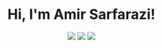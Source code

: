

<h1 align="center">Hi, I'm Amir Sarfarazi!</h1>

<p align="center">
  <img src ="https://github-readme-stats.vercel.app/api?username=amirsarfar&show_icons=true&count_private=true&theme=gruvbox&hide_border=true&hide=issues,contribs&bg_color=00000000&?count_private=true">
  <img src ="https://github-readme-stats.vercel.app/api/top-langs/?username=amirsarfar&layout=compact&hide_border=true&theme=gruvbox&bg_color=00000000&langs_count=6&?count_private=true&hide=blade">
  <img src ="https://github-readme-streak-stats.herokuapp.com?user=amirsarfar&theme=gruvbox&hide_border=true&background=FFFFFF00">
  <br>
  <br>
</p>

<!-- <p align="center">
  <img align="left" src ="https://github-readme-stats.vercel.app/api/pin/?username=amirsarfar&repo=dyna-base">
  <img align="right" src ="https://github-readme-stats.vercel.app/api/pin/?username=amirsarfar&repo=nuxti">
</p> -->

<!--
**amirsarfar/amirsarfar** is a ✨ _special_ ✨ repository because its `README.md` (this file) appears on your GitHub profile.

Here are some ideas to get you started:

- 🔭 I’m currently working on ...
- 🌱 I’m currently learning ...
- 👯 I’m looking to collaborate on ...
- 🤔 I’m looking for help with ...
- 💬 Ask me about ...
- 📫 How to reach me: ...
- 😄 Pronouns: ...
- ⚡ Fun fact: ...
-->

